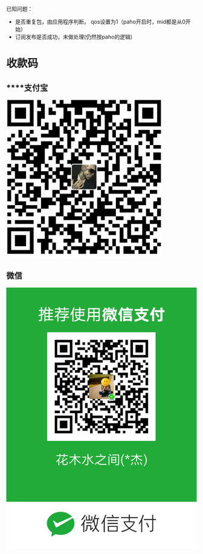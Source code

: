 已知问题：
 - 是否重复包，由应用程序判断。 qos设置为1（paho开启时，mid都是从0开始）
 - 订阅发布是否成功，未做处理(仍然按paho的逻辑)

# 收款码
## ********支付宝****

![收款码](https://github.com/75509151/jqmtt-rpc/blob/master/data/img/alipay.png)

## 微信

![收款码](https://github.com/75509151/jqmtt-rpc/blob/master/data/img/wechat.png)
